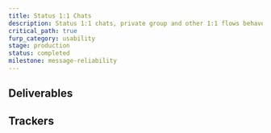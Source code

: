 ```yaml
---
title: Status 1:1 Chats
description: Status 1:1 chats, private group and other 1:1 flows behave appropriately and have acknowledgements available
critical_path: true
furp_category: usability
stage: production
status: completed
milestone: message-reliability
---
```


## Deliverables

## Trackers
